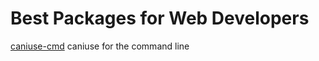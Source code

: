 # Best Packages for Web Developers

[caniuse-cmd](https://www.npmjs.com/package/caniuse-cmd)
caniuse for the command line

